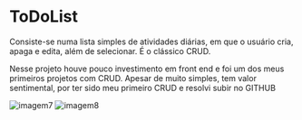 # ToDoList
Consiste-se numa lista simples de atividades diárias, em que o usuário cria, apaga e edita, além de selecionar. É o clássico CRUD.
<p>Nesse projeto houve pouco investimento em front end e foi um dos meus primeiros projetos com CRUD. Apesar de muito simples, tem valor sentimental, por ter sido meu primeiro CRUD e resolvi subir no GITHUB</p>


![imagem7](https://user-images.githubusercontent.com/44949683/201731212-5aaabdff-7881-4d2f-96bd-3e6454dc2ab6.png)
![imagem8](https://user-images.githubusercontent.com/44949683/201731224-8f301398-43a2-49e2-8126-ba44ef603c34.png)
